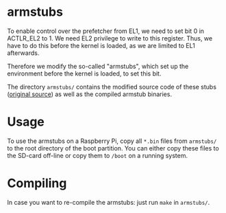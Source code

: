 # armstubs

To enable control over the prefetcher from EL1, we need to set bit 0 in ACTLR_EL2 to 1. We need EL2 privilege to write to this register. Thus, we have to do this before the kernel is loaded, as we are limited to EL1 afterwards.

Therefore we modify the so-called "armstubs", which set up the environment before the kernel is loaded, to set this bit. 

The directory `armstubs/` contains the modified source code of these stubs ([original source](https://github.com/raspberrypi/tools/tree/master/armstubs)) as well as the compiled armstub binaries.

# Usage

To use the armstubs on a Raspberry Pi, copy all `*.bin` files from `armstubs/` to the root directory of the boot partition. You can either copy these files to the SD-card off-line or copy them to `/boot` on a running system.

# Compiling

In case you want to re-compile the armstubs: just run `make` in `armstubs/`.

